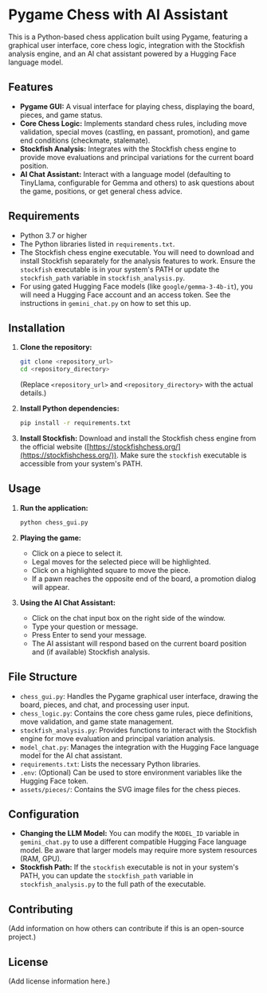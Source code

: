 # Pygame Chess with AI Assistant

This is a Python-based chess application built using Pygame, featuring a graphical user interface, core chess logic, integration with the Stockfish analysis engine, and an AI chat assistant powered by a Hugging Face language model.

## Features

*   **Pygame GUI:** A visual interface for playing chess, displaying the board, pieces, and game status.
*   **Core Chess Logic:** Implements standard chess rules, including move validation, special moves (castling, en passant, promotion), and game end conditions (checkmate, stalemate).
*   **Stockfish Analysis:** Integrates with the Stockfish chess engine to provide move evaluations and principal variations for the current board position.
*   **AI Chat Assistant:** Interact with a language model (defaulting to TinyLlama, configurable for Gemma and others) to ask questions about the game, positions, or get general chess advice.

## Requirements

*   Python 3.7 or higher
*   The Python libraries listed in `requirements.txt`.
*   The Stockfish chess engine executable. You will need to download and install Stockfish separately for the analysis features to work. Ensure the `stockfish` executable is in your system's PATH or update the `stockfish_path` variable in `stockfish_analysis.py`.
*   For using gated Hugging Face models (like `google/gemma-3-4b-it`), you will need a Hugging Face account and an access token. See the instructions in `gemini_chat.py` on how to set this up.

## Installation

1.  **Clone the repository:**
    ```bash
    git clone <repository_url>
    cd <repository_directory>
    ```
    (Replace `<repository_url>` and `<repository_directory>` with the actual details.)

2.  **Install Python dependencies:**
    ```bash
    pip install -r requirements.txt
    ```

3.  **Install Stockfish:**
    Download and install the Stockfish chess engine from the official website ([https://stockfishchess.org/](https://stockfishchess.org/)). Make sure the `stockfish` executable is accessible from your system's PATH.

## Usage

1.  **Run the application:**
    ```bash
    python chess_gui.py
    ```

2.  **Playing the game:**
    *   Click on a piece to select it.
    *   Legal moves for the selected piece will be highlighted.
    *   Click on a highlighted square to move the piece.
    *   If a pawn reaches the opposite end of the board, a promotion dialog will appear.

3.  **Using the AI Chat Assistant:**
    *   Click on the chat input box on the right side of the window.
    *   Type your question or message.
    *   Press Enter to send your message.
    *   The AI assistant will respond based on the current board position and (if available) Stockfish analysis.

## File Structure

*   `chess_gui.py`: Handles the Pygame graphical user interface, drawing the board, pieces, and chat, and processing user input.
*   `chess_logic.py`: Contains the core chess game rules, piece definitions, move validation, and game state management.
*   `stockfish_analysis.py`: Provides functions to interact with the Stockfish engine for move evaluation and principal variation analysis.
*   `model_chat.py`: Manages the integration with the Hugging Face language model for the AI chat assistant.
*   `requirements.txt`: Lists the necessary Python libraries.
*   `.env`: (Optional) Can be used to store environment variables like the Hugging Face token.
*   `assets/pieces/`: Contains the SVG image files for the chess pieces.

## Configuration

*   **Changing the LLM Model:** You can modify the `MODEL_ID` variable in `gemini_chat.py` to use a different compatible Hugging Face language model. Be aware that larger models may require more system resources (RAM, GPU).
*   **Stockfish Path:** If the `stockfish` executable is not in your system's PATH, you can update the `stockfish_path` variable in `stockfish_analysis.py` to the full path of the executable.

## Contributing

(Add information on how others can contribute if this is an open-source project.)

## License

(Add license information here.)

